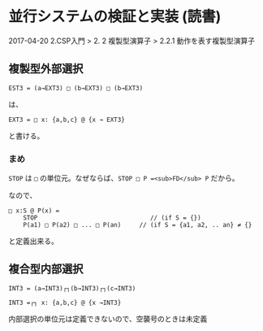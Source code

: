 # 並行システムの検証と実装 (読書)

2017-04-20
2.CSP入門 > 2. 2 複製型演算子 > 2.2.1 動作を表す複製型演算子

## 複製型外部選択

```csp
EST3 = (a→EXT3) □ (b→EXT3) □ (b→EXT3) 
```

は、

```csp
EXT3 = □ x: {a,b,c} @ {x → EXT3}
```

と書ける。

### まめ

`STOP` は `□` の単位元。なぜならば、`STOP □ P =<sub>FD</sub> P` だから。

なので、

```csp
□ x:S @ P(x) =
    STOP                               // (if S = {})
    P(a1) □ P(a2) □ ... □ P(an)     // (if S = {a1, a2, .. an} ≠ {}
```

と定義出来る。

## 複合型内部選択

```csp
INT3 = (a→INT3)┌┐(b→INT3)┌┐(c→INT3)
```

```csp
INT3 =┌┐ x: {a,b,c} @ {x →INT3}
```

内部選択の単位元は定義できないので、空襲号のときは未定義
